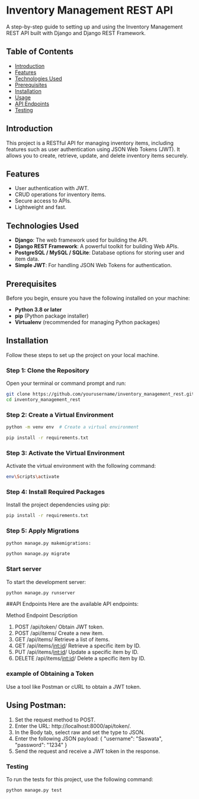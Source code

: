 # Inventory Management REST API

A step-by-step guide to setting up and using the Inventory Management REST API built with Django and Django REST Framework.

## Table of Contents
- [Introduction](#introduction)
- [Features](#features)
- [Technologies Used](#technologies-used)
- [Prerequisites](#prerequisites)
- [Installation](#installation)
- [Usage](#usage)
- [API Endpoints](#api-endpoints)
- [Testing](#testing)

## Introduction

This project is a RESTful API for managing inventory items, including features such as user authentication using JSON Web Tokens (JWT). It allows you to create, retrieve, update, and delete inventory items securely.

## Features

- User authentication with JWT.
- CRUD operations for inventory items.
- Secure access to APIs.
- Lightweight and fast.

## Technologies Used

- **Django**: The web framework used for building the API.
- **Django REST Framework**: A powerful toolkit for building Web APIs.
- **PostgreSQL / MySQL / SQLite**: Database options for storing user and item data.
- **Simple JWT**: For handling JSON Web Tokens for authentication.

## Prerequisites

Before you begin, ensure you have the following installed on your machine:

- **Python 3.8 or later**
- **pip** (Python package installer)
- **Virtualenv** (recommended for managing Python packages)

## Installation

Follow these steps to set up the project on your local machine.

### Step 1: Clone the Repository

Open your terminal or command prompt and run:

```bash
git clone https://github.com/yourusername/inventory_management_rest.git
cd inventory_management_rest
```
### Step 2: Create a Virtual Environment
```bash
python -m venv env  # Create a virtual environment

pip install -r requirements.txt
```
### Step 3: Activate the Virtual Environment
Activate the virtual environment with the following command:
```bash
env\Scripts\activate
```
### Step 4: Install Required Packages
Install the project dependencies using pip:
```bash
pip install -r requirements.txt
```
### Step 5: Apply Migrations
```bash
python manage.py makemigrations:
```
```bash
python manage.py migrate
```
### Start server
To start the development server:
```bash
python manage.py runserver
```
##API Endpoints
Here are the available API endpoints:

 Method	Endpoint	Description
1. POST	/api/token/	Obtain JWT token.
2. POST	/api/items/	Create a new item.
3. GET	/api/items/	Retrieve a list of items.
4. GET	/api/items/<int:id>/	Retrieve a specific item by ID.
5. PUT	/api/items/<int:id>/	Update a specific item by ID.
6. DELETE	/api/items/<int:id>/	Delete a specific item by ID.

### example of Obtaining a Token
Use a tool like Postman or cURL to obtain a JWT token.

## Using Postman:

1. Set the request method to POST.
2. Enter the URL: http://localhost:8000/api/token/.
3. In the Body tab, select raw and set the type to JSON.
4. Enter the following JSON payload:
{
    "username": "Saswata",
    "password": "1234"
}
5. Send the request and receive a JWT token in the response.
### Testing
To run the tests for this project, use the following command:
```bash
python manage.py test
```

